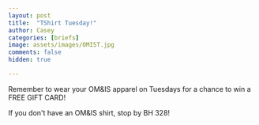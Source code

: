 ```yaml
---
layout: post
title:  "TShirt Tuesday!"
author: Casey
categories: [briefs]
image: assets/images/OMIST.jpg
comments: false
hidden: true

---
```

Remember to wear your OM&IS apparel on 
Tuesdays for a chance to win a FREE GIFT CARD! 

If you don't have an OM&IS shirt, stop by BH 328!
